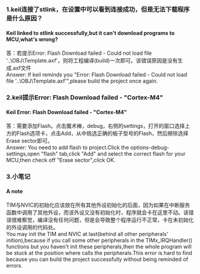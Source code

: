 ### 1.keil连接了stlink，在设置中可以看到连接成功，但是无法下载程序是什么原因？
#### Keil linked to stlink successfully,but it can't download programs to MCU,what's wrong?<br>
答：若提示Error: Flash Download failed  -  Could not load file '..\OBJ\Template.axf'，则将工程编译(build)一次即可。该错误原因是没有生成.axf文件<br>
Answer: If keil reminds you "Error: Flash Download failed  -  Could not load file '..\OBJ\Template.axf'",please build the project once again.<br>
### 2.keil提示Error: Flash Download failed  -  "Cortex-M4"
#### Keil Error: Flash Download failed  -  "Cortex-M4"
答：需要添加Flash。点击魔术棒，debug，右侧的settings，打开的窗口选择上方的Flash选项卡，点击Add，从中挑选正确的板子型号的Flash，然后擦除选择Erase sector即可。<br>
Answer: You need to add flash to project.Click the options-debug-settings,open "flash" tab,click "Add" and select the correct flash for your MCU,then check off "Erase sector",click OK.<br>
### 3.小笔记
#### A note
TIM与NVIC的初始化应该放在所有其他外设初始化的后面，因为如果在中断服务函数中调用了其他外设，而该外设又没有初始化时，程序就会卡在这里不动。该错误很难察觉，编译没有任何问题，但是会导致整个程序运行不正常，卡在未初始化的外设调用的代码处。<br>
You may init the TIM and NVIC at last(behind all other peripherals' inition),because if you call some other peripherals in the TIMx_IRQHandler() functions but you haven't init these peripherals,then the whole program will be stuck at the position where calls the peripherals.This error is hard to find because you can build the project successfully without being reminded of errors.<br>